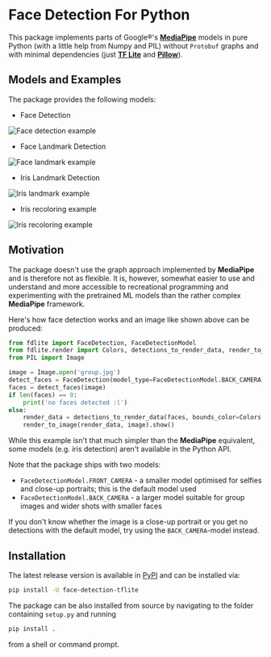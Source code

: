 # Face Detection For Python

This package implements parts of Google®'s [**MediaPipe**](https://mediapipe.dev/#!) models in pure Python (with a little help from Numpy and PIL) without `Protobuf` graphs and with minimal dependencies (just [**TF Lite**](https://www.tensorflow.org/lite/api_docs) and [**Pillow**](https://python-pillow.org/)).

## Models and Examples

The package provides the following models:

* Face Detection

![Face detection example](https://raw.githubusercontent.com/patlevin/face-detection-tflite/main/docs/group_photo.jpg)

* Face Landmark Detection

![Face landmark example](https://raw.githubusercontent.com/patlevin/face-detection-tflite/main/docs/portrait_fl.jpg)

* Iris Landmark Detection

![Iris landmark example](https://raw.githubusercontent.com/patlevin/face-detection-tflite/main/docs/eyes.jpg)

* Iris recoloring example

![Iris recoloring example](https://raw.githubusercontent.com/patlevin/face-detection-tflite/main/docs/recolored.jpg)

## Motivation

The package doesn't use the graph approach implemented by **MediaPipe** and
is therefore not as flexible. It is, however, somewhat easier to use and
understand and more accessible to recreational programming and experimenting
with the pretrained ML models than the rather complex **MediaPipe** framework.

Here's how face detection works and an image like shown above can be produced:

```python
from fdlite import FaceDetection, FaceDetectionModel
from fdlite.render import Colors, detections_to_render_data, render_to_image 
from PIL import Image

image = Image.open('group.jpg')
detect_faces = FaceDetection(model_type=FaceDetectionModel.BACK_CAMERA)
faces = detect_faces(image)
if len(faces) == 0:
    print('no faces detected :(')
else:
    render_data = detections_to_render_data(faces, bounds_color=Colors.GREEN)
    render_to_image(render_data, image).show()
```

While this example isn't that much simpler than the **MediaPipe** equivalent,
some models (e.g. iris detection) aren't available in the Python API.

Note that the package ships with two models:

* `FaceDetectionModel.FRONT_CAMERA` - a smaller model optimised for
  selfies and close-up portraits; this is the default model used
* `FaceDetectionModel.BACK_CAMERA` - a larger model suitable for group
 images and wider shots with smaller faces

If you don't know whether the image is a close-up portrait or you get no
detections with the default model, try using the `BACK_CAMERA`-model instead.

## Installation

The latest release version is available in [PyPI](https://pypi.org/project/face-detection-tflite/0.1.0/)
and can be installed via:

```sh
pip install -U face-detection-tflite
```

The package can be also installed from source by navigating to the folder
containing `setup.py` and running

```sh
pip install .
```

from a shell or command prompt.
